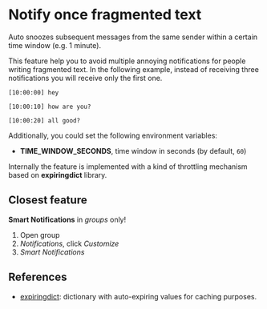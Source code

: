 # Notify once fragmented text

Auto snoozes subsequent messages from the same sender within a certain time window (e.g. 1 minute).

This feature help you to avoid multiple annoying notifications for people writing fragmented text. In the following example, instead of receiving three notifications you will receive only the first one.

`[10:00:00] hey`

`[10:00:10] how are you?`

`[10:00:20] all good?`

Additionally, you could set the following environment variables:
* **TIME_WINDOW_SECONDS**, time window in seconds (by default, `60`)


Internally the feature is implemented with a kind of throttling mechanism based on **expiringdict** library.

## Closest feature

**Smart Notifications** in *groups* only!

1. Open group
2. *Notifications*, click *Customize*
3. *Smart Notifications*

## References

- [expiringdict](https://github.com/mailgun/expiringdict): dictionary with auto-expiring values for caching purposes.